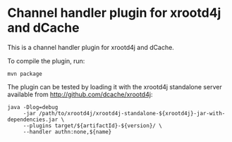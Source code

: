 Channel handler plugin for xrootd4j and dCache
==============================================

This is a channel handler plugin for xrootd4j and dCache.

To compile the plugin, run:

    mvn package


The plugin can be tested by loading it with the xrootd4j standalone
server available from http://github.com/dcache/xrootd4j:

    java -Dlog=debug
         -jar /path/to/xrootd4j/xrootd4j-standalone-${xrootd4j}-jar-with-dependencies.jar \
         --plugins target/${artifactId}-${version}/ \
         --handler authn:none,${name}
